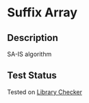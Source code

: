# Suffix Array

## Description

SA-IS algorithm

## Test Status

Tested on [Library Checker](https://judge.yosupo.jp/submission/69586)
